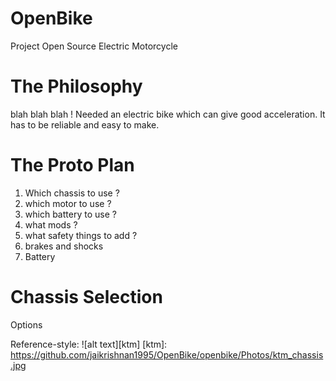 # OpenBike
Project Open Source Electric Motorcycle


# The Philosophy

blah blah blah !
Needed an electric bike which can give good acceleration.
It has to be reliable and easy to make.



# The Proto Plan

1. Which chassis to use ?
2. which motor to use ?
3. which battery to use ?
4. what mods ?
5. what safety things to add ?
6. brakes and shocks
7. Battery


# Chassis Selection

Options

Reference-style: 
![alt text][ktm]
[ktm]: https://github.com/jaikrishnan1995/OpenBike/openbike/Photos/ktm_chassis.jpg
    
